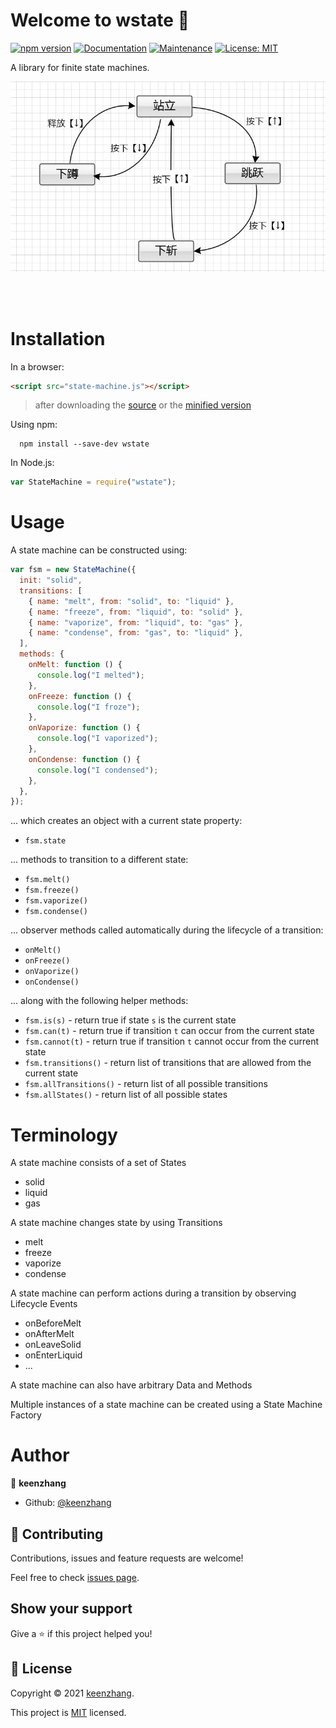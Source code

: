 # Welcome to wstate 👋

[![npm version](https://img.shields.io/npm/v/wstate.svg?style=flat)](https://www.npmjs.com/package/wstate)
[![Documentation](https://img.shields.io/badge/documentation-yes-brightgreen.svg)](https://github.com/zhangkun-Jser/wstate#readme)
[![Maintenance](https://img.shields.io/badge/Maintained%3F-yes-green.svg)](https://github.com/zhangkun-Jser/wstate/graphs/commit-activity)
[![License: MIT](https://img.shields.io/badge/License-MIT-yellow.svg)](https://github.com/zhangkun-Jser/wstate/blob/master/LICENSE)

A library for finite state machines.

![matter state machine](examples/状态机.jpg_webp)

<br>

<br>

# Installation

In a browser:

```html
<script src="state-machine.js"></script>
```

> after downloading the [source](dist/state-machine.js) or the [minified version](dist/state-machine.min.js)

Using npm:

```shell
  npm install --save-dev wstate
```

In Node.js:

```javascript
var StateMachine = require("wstate");
```

# Usage

A state machine can be constructed using:

```javascript
var fsm = new StateMachine({
  init: "solid",
  transitions: [
    { name: "melt", from: "solid", to: "liquid" },
    { name: "freeze", from: "liquid", to: "solid" },
    { name: "vaporize", from: "liquid", to: "gas" },
    { name: "condense", from: "gas", to: "liquid" },
  ],
  methods: {
    onMelt: function () {
      console.log("I melted");
    },
    onFreeze: function () {
      console.log("I froze");
    },
    onVaporize: function () {
      console.log("I vaporized");
    },
    onCondense: function () {
      console.log("I condensed");
    },
  },
});
```

... which creates an object with a current state property:

- `fsm.state`

... methods to transition to a different state:

- `fsm.melt()`
- `fsm.freeze()`
- `fsm.vaporize()`
- `fsm.condense()`

... observer methods called automatically during the lifecycle of a transition:

- `onMelt()`
- `onFreeze()`
- `onVaporize()`
- `onCondense()`

... along with the following helper methods:

- `fsm.is(s)` - return true if state `s` is the current state
- `fsm.can(t)` - return true if transition `t` can occur from the current state
- `fsm.cannot(t)` - return true if transition `t` cannot occur from the current state
- `fsm.transitions()` - return list of transitions that are allowed from the current state
- `fsm.allTransitions()` - return list of all possible transitions
- `fsm.allStates()` - return list of all possible states

# Terminology

A state machine consists of a set of States 
- solid
- liquid
- gas

A state machine changes state by using Transitions 
- melt
- freeze
- vaporize
- condense

A state machine can perform actions during a transition by observing Lifecycle Events 

- onBeforeMelt
- onAfterMelt
- onLeaveSolid
- onEnterLiquid
- ...

A state machine can also have arbitrary Data and Methods 

Multiple instances of a state machine can be created using a State Machine Factory 



# Author

👤 **keenzhang**

- Github: [@keenzhang](https://github.com/zhangkun-Jser)

## 🤝 Contributing

Contributions, issues and feature requests are welcome!

Feel free to check [issues page](https://github.com/zhangkun-Jser/wstate/issues).

## Show your support

Give a ⭐️ if this project helped you!

## 📝 License

Copyright © 2021 [keenzhang](https://github.com/zhangkun-Jser).

This project is [MIT](https://github.com/zhangkun-Jser/wstate/blob/master/LICENSE) licensed.


